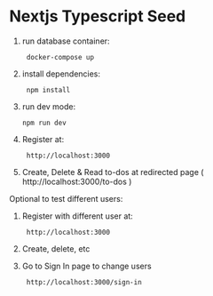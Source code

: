 # Nextjs Typescript Seed

1. run database container: 
    
        docker-compose up
     
2. install dependencies: 
         
        npm install
        
3. run dev mode:

       npm run dev

4. Register at: 

        http://localhost:3000

5. Create, Delete & Read to-dos at redirected page ( http://localhost:3000/to-dos )

Optional to test different users:
1. Register with different user at:

        http://localhost:3000

2. Create, delete, etc

3. Go to Sign In page to change users
    
        http://localhost:3000/sign-in


